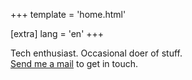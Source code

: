 +++
template = 'home.html'

[extra]
lang = 'en'
+++

Tech enthusiast. Occasional doer of stuff.<br>
[Send me a mail](mailto:ken@kenhv.com) to get in touch.